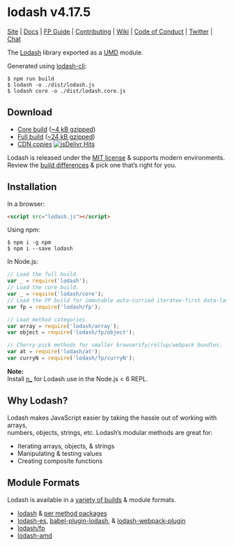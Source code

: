 # lodash v4.17.5

[Site](https://lodash.com/) |
[Docs](https://lodash.com/docs) |
[FP Guide](https://github.com/lodash/lodash/wiki/FP-Guide) |
[Contributing](https://github.com/lodash/lodash/blob/master/.github/CONTRIBUTING.md) |
[Wiki](https://github.com/lodash/lodash/wiki "Changelog, Roadmap, etc.") |
[Code of Conduct](https://js.foundation/community/code-of-conduct) |
[Twitter](https://twitter.com/bestiejs) |
[Chat](https://gitter.im/lodash/lodash)

The [Lodash](https://lodash.com/) library exported as a [UMD](https://github.com/umdjs/umd) module.

Generated using [lodash-cli](https://www.npmjs.com/package/lodash-cli):
```shell
$ npm run build
$ lodash -o ./dist/lodash.js
$ lodash core -o ./dist/lodash.core.js
```

## Download

 * [Core build](https://raw.githubusercontent.com/lodash/lodash/4.17.4/dist/lodash.core.js) ([~4 kB gzipped](https://raw.githubusercontent.com/lodash/lodash/4.17.4/dist/lodash.core.min.js))
 * [Full build](https://raw.githubusercontent.com/lodash/lodash/4.17.4/dist/lodash.js) ([~24 kB gzipped](https://raw.githubusercontent.com/lodash/lodash/4.17.4/dist/lodash.min.js))
 * [CDN copies](https://www.jsdelivr.com/projects/lodash) [![jsDelivr Hits](https://data.jsdelivr.com/v1/package/npm/lodash/badge)](https://www.jsdelivr.com/package/npm/lodash)

Lodash is released under the [MIT license](https://raw.githubusercontent.com/lodash/lodash/4.17.4/LICENSE) & supports modern environments.<br>
Review the [build differences](https://github.com/lodash/lodash/wiki/build-differences) & pick one that’s right for you.

## Installation

In a browser:
```html
<script src="lodash.js"></script>
```

Using npm:
```shell
$ npm i -g npm
$ npm i --save lodash
```

In Node.js:
```js
// Load the full build.
var _ = require('lodash');
// Load the core build.
var _ = require('lodash/core');
// Load the FP build for immutable auto-curried iteratee-first data-last methods.
var fp = require('lodash/fp');

// Load method categories.
var array = require('lodash/array');
var object = require('lodash/fp/object');

// Cherry-pick methods for smaller browserify/rollup/webpack bundles.
var at = require('lodash/at');
var curryN = require('lodash/fp/curryN');
```

**Note:**<br>
Install [n_](https://www.npmjs.com/package/n_) for Lodash use in the Node.js < 6 REPL.

## Why Lodash?

Lodash makes JavaScript easier by taking the hassle out of working with arrays,<br>
numbers, objects, strings, etc. Lodash’s modular methods are great for:

 * Iterating arrays, objects, & strings
 * Manipulating & testing values
 * Creating composite functions

## Module Formats

Lodash is available in a [variety of builds](https://lodash.com/custom-builds) & module formats.

 * [lodash](https://www.npmjs.com/package/lodash) & [per method packages](https://www.npmjs.com/search?q=keywords:lodash-modularized)
 * [lodash-es](https://www.npmjs.com/package/lodash-es), [babel-plugin-lodash](https://www.npmjs.com/package/babel-plugin-lodash), & [lodash-webpack-plugin](https://www.npmjs.com/package/lodash-webpack-plugin)
 * [lodash/fp](https://github.com/lodash/lodash/tree/npm/fp)
 * [lodash-amd](https://www.npmjs.com/package/lodash-amd)
